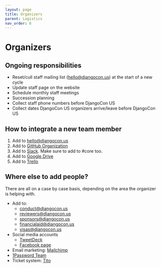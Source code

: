 ```yaml
---
layout: page
title: Organizers
parent: Logistics
nav_order: 6
---
```


# Organizers 

## Ongoing responsibilities 

- Reset/cull staff mailing list (hello@djangocon.us) at the start of a new cycle 
- Update staff page on the website
- Schedule monthly staff meetings
- Succession planning
- Collect staff phone numbers before DjangoCon US 
- Collect dates DjangoCon US organizers arrive/leave before DjangoCon US 

## How to integrate a new team member

1. Add to [hello@djangocon.us](https://groups.google.com/a/djangocon.us/forum/)
2. Add to [GitHub Organization](https://github.com/orgs/djangocon/teams/djangocon-us)
3. Add to [Slack](https://djangoconus.slack.com/). Make sure to add to #core too.
4. Add to [Google Drive](https://drive.google.com/drive/u/0/folders/0B9CaqKMu3IDSckh2V3hERFo4NTQ)
5. Add to [Trello](https://trello.com/djangoconus/members)

## Where else to add people? 

There are all on a case by case basis, depending on the area the organizer is helping with. 

- Add to:
   - [conduct@djangocon.us](https://groups.google.com/a/djangocon.us/forum/)
   - [reviewers@djangocon.us](https://groups.google.com/a/djangocon.us/forum/)
   - [sponsors@djangocon.us](https://groups.google.com/a/djangocon.us/forum/)
   - [financialaid@djangocon.us](https://groups.google.com/a/djangocon.us/forum/)
   - [visas@djangocon.us](https://groups.google.com/a/djangocon.us/forum/)
- Social media accounts
   - [TweetDeck](https://tweetdeck.twitter.com/)
   - [Facebook page](https://www.facebook.com/djangoconus/)
- Email marketing: [Mailchimp](http://mailchimp.com/)
- [1Password Team](https://djangocon.1password.com/signin)
- Ticket system: [Tito](https://ti.to/)
